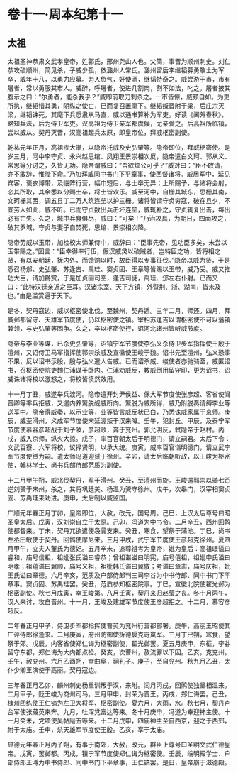 # 卷十一·周本纪第十一

## 太祖

太祖圣神恭肃文武孝皇帝，姓郭氏，邢州尧山人也。父简，事晋为顺州刺史。刘仁恭攻破顺州，简见杀，子威少孤，依潞州人常氏。潞州留后李继韬募勇敢士为军卒，威年十八，以勇力应募。为人负气，好使酒，继韬特奇之。威尝游于市，市有屠者，常以勇服其市人。威醉，呼屠者，使进几割肉，割不如法，叱之。屠者披其腹示之曰：“尔勇者，能杀我乎？”威即前取刀刺杀之。一市皆惊，威颇自如。为吏所执，继韬惜其勇，阴纵之使亡，已而复召置麾下。继韬叛晋附于梁，后庄宗灭梁，继韬诛死，其麾下兵悉隶从马直，威以通书算补为军吏。好读《阃外春秋》，略知兵法，后为侍卫军吏。汉高祖为侍卫亲军都虞候，尤亲爱之。后高祖所临镇，尝以威从。契丹灭晋，汉高祖起兵太原，即皇帝位，拜威枢密副使。

乾祐元年正月，高祖疾大渐，以隐帝托威及史弘肇等。隐帝即位，拜威枢密使。是岁三月，河中李守贞、永兴赵思绾、凤翔王景崇相次反，隐帝遣白文珂、郭从义、常思等分讨之，久皆无功。隐帝谓威曰：“吾欲烦公可乎？”威对曰：“臣不敢请，亦不敢辞，惟陛下命。”乃加拜威同中书门下平章事，使西督诸将。威居军中，延见宾客，褒衣博带，及临阵行营，幅巾短后，与士卒无异；上所赐予，与诸将会射，恣其所取，其余悉以分赐士卒，将士皆欢乐。威至河中，自栅其城东，思栅其南，文珂栅其西，调五县丁二万人筑连垒以护三栅。诸将皆谓守贞穷寇，破在旦夕，不宜劳人如此，威不听。已而守贞数出兵击坏连垒，威辄补之，守贞辄复出击，每出必有亡失。久之，城中兵食俱尽，威曰：“可矣！”乃治攻具，为期日，四面攻之，破其罗城，守贞与妻子自焚死，思绾、景崇相次降。

隐帝劳威以玉带，加检校太师兼侍中，威辞曰：“臣事先帝，见功臣多矣，未尝以玉带赐之。”因言：“臣幸得率行伍，假汉威灵以破贼者，岂特臣之功，皆将相之贤，有以安朝廷，抚内外，而馈饷以时，故臣得以专事征伐。”隐帝以威为贤，于是悉召杨邠、史弘肇、苏逢吉、禹珪、窦贞固、王章等皆赐以玉带，威乃受。威又推功大臣，请加爵赏，于是加贞固司空，逢吉司徒，禹珪、邠左右仆射。已而又曰：“此特汉廷亲近之臣耳。汉诸宗室、天下方镇，外暨荆、浙、湖南，皆未及也。”由是滥赏遍于天下。

是冬，契丹寇边，威以枢密使北伐，至魏州，契丹遁。三年二月，师还。四月，拜威邺都留守、天雄军节度使，仍以枢密使之镇。宰相苏逢吉以谓枢密使不可以藩镇兼领，与史弘肇等固争。久之，卒以枢密使行，诏河北诸州皆听威节度。

隐帝与李业等谋，已杀史弘肇等，诏镇宁军节度使李弘义杀侍卫步军指挥使王殷于澶州，又诏侍卫马军指挥使郭崇杀威及宣徽使王峻于魏。诏书先至澶州，弘义恐事不果，反以诏书示殷，殷与弘义遣人告威。已而诏杀威、峻使者亦驰骑至，威匿诏书，召枢密使院吏魏仁浦谋于卧内。仁浦劝威反，教威倒用留守印，更为诏书，诏威诛诸将校以激怒之，将校皆愤然效用。

十一月丁丑，威遂举兵渡河。隐帝遣开封尹侯益、保大军节度使张彦超、客省使阎晋卿等率兵拒威，又遣内养鸗脱觇威所向。鸗脱为威所得，威乃附脱奏请缚李业等送军中。隐帝得威奏，以示业等，业等皆言威反状已白，乃悉诛威家属于京师。庚辰，威至滑州，义成军节度使宋延渥叛于汉来降。壬午，犯封丘。甲辰，及泰宁军节度使慕容彦超战于刘子陂，彦超败，奔于兖州。郭允明反，弑隐帝于赵村。丙戌，威入京师，纵火大掠。戊子，率百官朝太后于明德门，请立嗣君。太后下令：文武百寮、六军将校，议择贤明，以承大统。庚寅，威率百官诣明德门，请立武宁军节度使赟为嗣。遣太师冯道迎赟于徐州。辛卯，请太后临朝听政，以王峻为枢密使，翰林学士、尚书兵部侍郎范质为副使。

十二月甲午朔，威北伐契丹，军于滑州。癸丑，至澶州而旋。王峻遣郭崇以骑七百逆刘赟于宋州，杀之，其将巩廷美、杨温为赟守徐州。戊午，次皋门，汉宰相窦贞固、苏禹珪来劝进。庚申，太后制以威监国。

广顺元年春正月丁卯，皇帝即位，大赦，改元，国号周。己巳，上汉太后尊号曰昭圣皇太后。戊寅，汉刘崇自立于太原。己卯，冯道为中书令。二月辛丑，西州回鹘使都督来。丁未，契丹兀欲遣使袅骨支来。癸丑，寒食，望祭于蒲池。丁巳，尚书左丞田敏使于契丹。回鹘使摩尼来。三月甲戌，武宁军节度使王彦超克徐州。夏四月甲午，立夫人董氏为德妃。五月辛未，追尊祖考为皇帝，妣为皇后：高祖璟谥曰睿和，庙号信祖，祖妣张氏谥曰睿恭；曾祖谌谥曰明宪，庙号僖祖，祖妣申氏谥曰明孝；祖蕴谥曰翼顺，庙号义祖，祖妣韩氏谥曰翼敬；考谥曰章肃，庙号庆祖，妣王氏谥曰章德。六月辛亥，范质及户部侍郎判三司李谷为中书侍郎、同中书门下平章事。窦贞固、苏禹珪罢。癸丑，范质参知枢密院事。丁巳，宣徽北院使翟光邺为枢密副使。秋七月戊寅，幸王峻第。八月壬寅，契丹来归赵莹之丧。冬十月丙午，汉人来讨，攻自晋州。十一月，王峻及建雄军节度使王彦超拒之。十二月，慕容彦超反。

二年春正月甲子，侍卫步军都指挥使曹英为兖州行营都部署。庚午，高丽王昭使其广评侍郎徐逢来。二月庚寅，府州防御使折德扆克岢岚军。三月丁巳朔，寒食，望祭于郊。戊辰，内客省使郑仁诲为枢密副使，翟光邺罢。夏五月庚申，东征，李谷留守东都，郑仁诲为大内都点检。癸亥，次曹州，赦流罪以下囚。乙亥，克兖州。壬午，赦兖州。六月乙酉朔，幸曲阜，祠孔子。庚子，至自兖州。秋九月乙丑，太仆少卿王演使于高丽。契丹寇边。

三年春正月乙卯，麟州刺史杨重训叛于汉，来附。闰月丙戌，回鹘使独呈相温来。二月甲子，贬王峻为商州司马。三月甲申，封荣为晋王。丙戌，郑仁诲罢。己丑，棣州团练使王仁镐为左卫大将军、枢密副使。夏六月，大雨，水。秋七月，契丹卢台军使张藏英来奔。九月，吐浑党富达等来。冬十月庚申，冯道为奉迎神主使。十一月癸未，党项使吴帖磨五等来。十二月戊申，四庙神主至自西京，迎之于西郊，祔于太庙。壬申，杀天雄军节度使王殷。乙亥，享于太庙。

显德元年春正月丙子朔，有事于南郊，大赦，改元，群臣上尊号曰圣明文武仁德皇帝。戊寅，罢邺都。丙戌，镇宁军节度使郑仁诲为枢密使。壬辰，端明殿学士、户部侍郎王溥为中书侍郎、同中书门下平章事，王仁镐罢。是日，皇帝崩于滋德殿。
